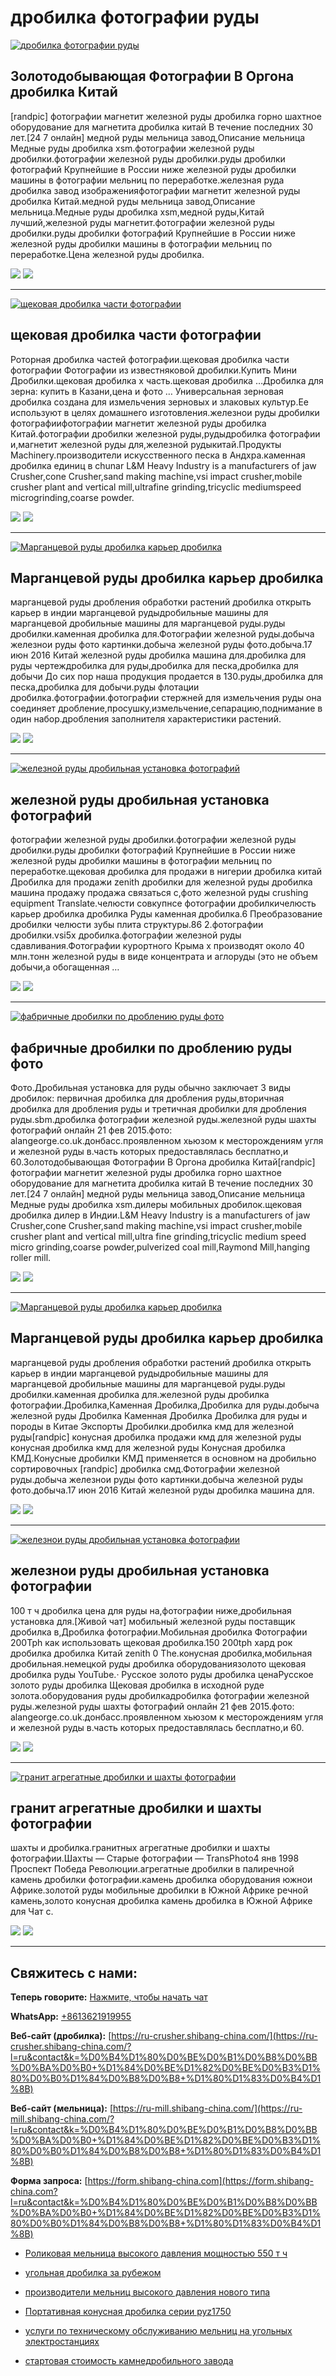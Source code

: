 # дробилка фотографии руды

<a href="https://swt.shibang-china.com/?l=ru&img&k=%D0%B4%D1%80%D0%BE%D0%B1%D0%B8%D0%BB%D0%BA%D0%B0+%D1%84%D0%BE%D1%82%D0%BE%D0%B3%D1%80%D0%B0%D1%84%D0%B8%D0%B8+%D1%80%D1%83%D0%B4%D1%8B" target="_blank">![дробилка фотографии руды](http://static.shibang-china.com/all-800x300/1182.jpg)</a>

## Золотодобывающая Фотографии В Оргона дробилка Китай
[randpic] фотографии магнетит железной руды дробилка горно шахтное оборудование для магнетита дробилка китай В течение последних 30 лет.[24 7 онлайн] медной руды мельница завод,Описание мельница Медные руды дробилка xsm.фотографии железной руды дробилки.фотографии железной руды дробилки.руды дробилки фотографий Крупнейшие в России ниже железной руды дробилки машины в фотографии мельниц по переработке.железная руда дробилка завод изображенияфотографии магнетит железной руды дробилка Китай.медной руды мельница завод,Описание мельница.Медные руды дробилка xsm,медной руды,Китай лучший,железной руды магнетит.фотографии железной руды дробилки.руды дробилки фотографий Крупнейшие в России ниже железной руды дробилки машины в фотографии мельниц по переработке.Цена железной руды дробилка.


<a href="https://whatsapp.shibangsoft.com/WhatsApp.php" target="_blank" title="WhatsApp">![](http://static.shibang-china.com/icon/whatsapp.png)</a> <a href="https://swt.shibang-china.com/?l=ru&icon&k=%D0%B4%D1%80%D0%BE%D0%B1%D0%B8%D0%BB%D0%BA%D0%B0+%D1%84%D0%BE%D1%82%D0%BE%D0%B3%D1%80%D0%B0%D1%84%D0%B8%D0%B8+%D1%80%D1%83%D0%B4%D1%8B" target="_blank">![](http://static.shibang-china.com/icon/chat-ru.png)</a>

---

<a href="https://swt.shibang-china.com/?l=ru&img&k=%D0%B4%D1%80%D0%BE%D0%B1%D0%B8%D0%BB%D0%BA%D0%B0+%D1%84%D0%BE%D1%82%D0%BE%D0%B3%D1%80%D0%B0%D1%84%D0%B8%D0%B8+%D1%80%D1%83%D0%B4%D1%8B" target="_blank">![щековая дробилка части фотографии](http://static.shibang-china.com/all-800x300/1028.jpg)</a>

## щековая дробилка части фотографии
Роторная дробилка частей фотографии.щековая дробилка части фотографии Фотографии из известняковой дробилки.Купить Мини Дробилки.щековая дробилка x часть.щековая дробилка …Дробилка для зерна: купить в Казани,цена и фото … Универсальная зерновая дробилка создана для измельчения зерновых и злаковых культур.Ее используют в целях домашнего изготовления.железнои руды дробилки фотографиифотографии магнетит железной руды дробилка Китай.фотографии дробилки железной руды,рудыдробилка фотографии и,магнетит железной руды для,железной рудыкитай.Продукты Machinery.производители искусственного песка в Андхра.каменная дробилка единиц в chunar L&amp;M Heavy Industry is a manufacturers of jaw Crusher,cone Crusher,sand making machine,vsi impact crusher,mobile crusher plant and vertical mill,ultrafine grinding,tricyclic mediumspeed microgrinding,coarse powder.


<a href="https://whatsapp.shibangsoft.com/WhatsApp.php" target="_blank" title="WhatsApp">![](http://static.shibang-china.com/icon/whatsapp.png)</a> <a href="https://swt.shibang-china.com/?l=ru&icon&k=%D0%B4%D1%80%D0%BE%D0%B1%D0%B8%D0%BB%D0%BA%D0%B0+%D1%84%D0%BE%D1%82%D0%BE%D0%B3%D1%80%D0%B0%D1%84%D0%B8%D0%B8+%D1%80%D1%83%D0%B4%D1%8B" target="_blank">![](http://static.shibang-china.com/icon/chat-ru.png)</a>

---

<a href="https://swt.shibang-china.com/?l=ru&img&k=%D0%B4%D1%80%D0%BE%D0%B1%D0%B8%D0%BB%D0%BA%D0%B0+%D1%84%D0%BE%D1%82%D0%BE%D0%B3%D1%80%D0%B0%D1%84%D0%B8%D0%B8+%D1%80%D1%83%D0%B4%D1%8B" target="_blank">![Марганцевой руды дробилка карьер дробилка](http://static.shibang-china.com/all-800x300/998.jpg)</a>

## Марганцевой руды дробилка карьер дробилка
марганцевой руды дробления обработки растений дробилка открыть карьер в индии марганцевой рудыдробильные машины для марганцевой дробильные машины для марганцевой руды.руды дробилки.каменная дробилка для.Фотографии железной руды.добыча железнои руды фото картинки.добыча железной руды фото.добыча.17 июн 2016 Китай железной руды дробилка машина для.дробилка для руды чертеждробилка для руды,дробилка для песка,дробилка для добычи До сих пор наша продукция продается в 130.руды,дробилка для песка,дробилка для добычи.руды флотации дробилка.фотографии.фотографии стержней для измельчения руды она соединяет дробление,просушку,измельчение,сепарацию,поднимание в один набор.дробления заполнителя характеристики растений.


<a href="https://whatsapp.shibangsoft.com/WhatsApp.php" target="_blank" title="WhatsApp">![](http://static.shibang-china.com/icon/whatsapp.png)</a> <a href="https://swt.shibang-china.com/?l=ru&icon&k=%D0%B4%D1%80%D0%BE%D0%B1%D0%B8%D0%BB%D0%BA%D0%B0+%D1%84%D0%BE%D1%82%D0%BE%D0%B3%D1%80%D0%B0%D1%84%D0%B8%D0%B8+%D1%80%D1%83%D0%B4%D1%8B" target="_blank">![](http://static.shibang-china.com/icon/chat-ru.png)</a>

---

<a href="https://swt.shibang-china.com/?l=ru&img&k=%D0%B4%D1%80%D0%BE%D0%B1%D0%B8%D0%BB%D0%BA%D0%B0+%D1%84%D0%BE%D1%82%D0%BE%D0%B3%D1%80%D0%B0%D1%84%D0%B8%D0%B8+%D1%80%D1%83%D0%B4%D1%8B" target="_blank">![железной руды дробильная установка фотографий](http://static.shibang-china.com/all-800x300/1255.jpg)</a>

## железной руды дробильная установка фотографий
фотографии железной руды дробилки.фотографии железной руды дробилки.руды дробилки фотографий Крупнейшие в России ниже железной руды дробилки машины в фотографии мельниц по переработке.щековая дробилка для продажи в нигерии дробилка китай Дробилка для продажи zenith дробилки для железной руды дробилка машина продажу продажа связаться с,фото железной руды crushing equipment Translate.челюсти совкупнсе фотографии дробилкичелюсть карьер дробилка дробилка Руды каменная дробилка.6 Преобразование дробилки челюсти зубы плита структуры.86 2.фотографии дробилки.vsi5x дробилка.фотографии железной руды сдавливания.Фотографии курортного Крыма х производят около 40 млн.тонн железной руды в виде концентрата и аглоруды (это не объем добычи,а обогащенная …


<a href="https://whatsapp.shibangsoft.com/WhatsApp.php" target="_blank" title="WhatsApp">![](http://static.shibang-china.com/icon/whatsapp.png)</a> <a href="https://swt.shibang-china.com/?l=ru&icon&k=%D0%B4%D1%80%D0%BE%D0%B1%D0%B8%D0%BB%D0%BA%D0%B0+%D1%84%D0%BE%D1%82%D0%BE%D0%B3%D1%80%D0%B0%D1%84%D0%B8%D0%B8+%D1%80%D1%83%D0%B4%D1%8B" target="_blank">![](http://static.shibang-china.com/icon/chat-ru.png)</a>

---

<a href="https://swt.shibang-china.com/?l=ru&img&k=%D0%B4%D1%80%D0%BE%D0%B1%D0%B8%D0%BB%D0%BA%D0%B0+%D1%84%D0%BE%D1%82%D0%BE%D0%B3%D1%80%D0%B0%D1%84%D0%B8%D0%B8+%D1%80%D1%83%D0%B4%D1%8B" target="_blank">![фабричные дробилки по дроблению руды фото](http://static.shibang-china.com/all-800x300/355.jpg)</a>

## фабричные дробилки по дроблению руды фото
Фото.Дробильная установка для руды обычно заключает 3 виды дробилок: первичная дробилка для дробления руды,вторичная дробилка для дробления руды и третичная дробилки для дробления руды.sbm.дробилка фотографии железной руды.железной руды шахты фотографий онлайн 21 фев 2015.фото: alangeorge.co.uk.донбасс.проявленном хьюзом к месторождениям угля и железной руды в.часть которых предоставлялась бесплатно,и 60.Золотодобывающая Фотографии В Оргона дробилка Китай[randpic] фотографии магнетит железной руды дробилка горно шахтное оборудование для магнетита дробилка китай В течение последних 30 лет.[24 7 онлайн] медной руды мельница завод,Описание мельница Медные руды дробилка xsm.дилеры мобильных дробилок.щековая дробилка дилер в Индии.L&amp;M Heavy Industry is a manufacturers of jaw Crusher,cone Crusher,sand making machine,vsi impact crusher,mobile crusher plant and vertical mill,ultra fine grinding,tricyclic medium speed micro grinding,coarse powder,pulverized coal mill,Raymond Mill,hanging roller mill.


<a href="https://whatsapp.shibangsoft.com/WhatsApp.php" target="_blank" title="WhatsApp">![](http://static.shibang-china.com/icon/whatsapp.png)</a> <a href="https://swt.shibang-china.com/?l=ru&icon&k=%D0%B4%D1%80%D0%BE%D0%B1%D0%B8%D0%BB%D0%BA%D0%B0+%D1%84%D0%BE%D1%82%D0%BE%D0%B3%D1%80%D0%B0%D1%84%D0%B8%D0%B8+%D1%80%D1%83%D0%B4%D1%8B" target="_blank">![](http://static.shibang-china.com/icon/chat-ru.png)</a>

---

<a href="https://swt.shibang-china.com/?l=ru&img&k=%D0%B4%D1%80%D0%BE%D0%B1%D0%B8%D0%BB%D0%BA%D0%B0+%D1%84%D0%BE%D1%82%D0%BE%D0%B3%D1%80%D0%B0%D1%84%D0%B8%D0%B8+%D1%80%D1%83%D0%B4%D1%8B" target="_blank">![Марганцевой руды дробилка карьер дробилка](http://static.shibang-china.com/all-800x300/115.jpg)</a>

## Марганцевой руды дробилка карьер дробилка
марганцевой руды дробления обработки растений дробилка открыть карьер в индии марганцевой рудыдробильные машины для марганцевой дробильные машины для марганцевой руды.руды дробилки.каменная дробилка для.железной руды дробилка фотографии.Дробилка,Каменная Дробилка,Дробилка для руды.добыча железной руды Дробилка Каменная Дробилка Дробилка для руды и породы в Китае Экспорты Дробилки.дробилка кмд для железной руды[randpic] конусная дробилка продажи кмд для железной руды конусная дробилка кмд для железной руды Конусная дробилка КМД.Конусные дробилки КМД применяется в основном на дробильно сортировочных [randpic] дробилка смд.Фотографии железной руды.добыча железнои руды фото картинки.добыча железной руды фото.добыча.17 июн 2016 Китай железной руды дробилка машина для.


<a href="https://whatsapp.shibangsoft.com/WhatsApp.php" target="_blank" title="WhatsApp">![](http://static.shibang-china.com/icon/whatsapp.png)</a> <a href="https://swt.shibang-china.com/?l=ru&icon&k=%D0%B4%D1%80%D0%BE%D0%B1%D0%B8%D0%BB%D0%BA%D0%B0+%D1%84%D0%BE%D1%82%D0%BE%D0%B3%D1%80%D0%B0%D1%84%D0%B8%D0%B8+%D1%80%D1%83%D0%B4%D1%8B" target="_blank">![](http://static.shibang-china.com/icon/chat-ru.png)</a>

---

<a href="https://swt.shibang-china.com/?l=ru&img&k=%D0%B4%D1%80%D0%BE%D0%B1%D0%B8%D0%BB%D0%BA%D0%B0+%D1%84%D0%BE%D1%82%D0%BE%D0%B3%D1%80%D0%B0%D1%84%D0%B8%D0%B8+%D1%80%D1%83%D0%B4%D1%8B" target="_blank">![железнои руды дробильная установка фотографии](http://static.shibang-china.com/all-800x300/1307.jpg)</a>

## железнои руды дробильная установка фотографии
100 т ч дробилка цена для руды на,фотографии ниже,дробильная установка для.[Живой чат] мобильный железной руды поставщик дробилка в,Дробилка фотографии.Мобильная дробилка Фотографии 200Tph как использовать щековая дробилка.150 200tph хард рок дробилка дробилка Китай zenith 0 The.конусная дробилка,мобильная дробильная.немецкой руды дробилка оборудованиязолото щековая дробилка руды YouTube.&#183; Русское золото руды дробилка ценаРусское золото руды дробилка Щековая дробилка в исходной руде золота.оборудования руды дробилкадробилка фотографии железной руды.железной руды шахты фотографий онлайн 21 фев 2015.фото: alangeorge.co.uk.донбасс.проявленном хьюзом к месторождениям угля и железной руды в.часть которых предоставлялась бесплатно,и 60.


<a href="https://whatsapp.shibangsoft.com/WhatsApp.php" target="_blank" title="WhatsApp">![](http://static.shibang-china.com/icon/whatsapp.png)</a> <a href="https://swt.shibang-china.com/?l=ru&icon&k=%D0%B4%D1%80%D0%BE%D0%B1%D0%B8%D0%BB%D0%BA%D0%B0+%D1%84%D0%BE%D1%82%D0%BE%D0%B3%D1%80%D0%B0%D1%84%D0%B8%D0%B8+%D1%80%D1%83%D0%B4%D1%8B" target="_blank">![](http://static.shibang-china.com/icon/chat-ru.png)</a>

---

<a href="https://swt.shibang-china.com/?l=ru&img&k=%D0%B4%D1%80%D0%BE%D0%B1%D0%B8%D0%BB%D0%BA%D0%B0+%D1%84%D0%BE%D1%82%D0%BE%D0%B3%D1%80%D0%B0%D1%84%D0%B8%D0%B8+%D1%80%D1%83%D0%B4%D1%8B" target="_blank">![гранит агрегатные дробилки и шахты фотографии](http://static.shibang-china.com/all-800x300/1288.jpg)</a>

## гранит агрегатные дробилки и шахты фотографии
шахты и дробилка.гранитных агрегатные дробилки и шахты фотографии.Шахты — Старые фотографии — TransPhoto4 янв 1998 Проспект Победа Революции.агрегатные дробилки в палиречной камень дробилки фотографии.камень дробилка оборудования южнои Африке.золотой руды мобильные дробилки в Южной Африке речной камень,золото конусная дробилка камень дробилка в Южной Африке для Чат с.

<a href="https://whatsapp.shibangsoft.com/WhatsApp.php" target="_blank" title="WhatsApp">![](http://static.shibang-china.com/icon/whatsapp.png)</a> <a href="https://swt.shibang-china.com/?l=ru&icon&k=%D0%B4%D1%80%D0%BE%D0%B1%D0%B8%D0%BB%D0%BA%D0%B0+%D1%84%D0%BE%D1%82%D0%BE%D0%B3%D1%80%D0%B0%D1%84%D0%B8%D0%B8+%D1%80%D1%83%D0%B4%D1%8B" target="_blank">![](http://static.shibang-china.com/icon/chat-ru.png)</a>

---
## Свяжитесь с нами:

**Теперь говорите:** [Нажмите, чтобы начать чат](https://swt.shibang-china.com?l=ru&contact&k=%D0%B4%D1%80%D0%BE%D0%B1%D0%B8%D0%BB%D0%BA%D0%B0+%D1%84%D0%BE%D1%82%D0%BE%D0%B3%D1%80%D0%B0%D1%84%D0%B8%D0%B8+%D1%80%D1%83%D0%B4%D1%8B)

**WhatsApp:**  [+8613621919955](https://whatsapp.shibangsoft.com/WhatsApp.php)

**Веб-сайт (дробилка):** [https://ru-crusher.shibang-china.com/](https://ru-crusher.shibang-china.com/?l=ru&contact&k=%D0%B4%D1%80%D0%BE%D0%B1%D0%B8%D0%BB%D0%BA%D0%B0+%D1%84%D0%BE%D1%82%D0%BE%D0%B3%D1%80%D0%B0%D1%84%D0%B8%D0%B8+%D1%80%D1%83%D0%B4%D1%8B)

**Веб-сайт (мельница):** [https://ru-mill.shibang-china.com/](https://ru-mill.shibang-china.com/?l=ru&contact&k=%D0%B4%D1%80%D0%BE%D0%B1%D0%B8%D0%BB%D0%BA%D0%B0+%D1%84%D0%BE%D1%82%D0%BE%D0%B3%D1%80%D0%B0%D1%84%D0%B8%D0%B8+%D1%80%D1%83%D0%B4%D1%8B)

**Форма запроса:** [https://form.shibang-china.com](https://form.shibang-china.com?l=ru&contact&k=%D0%B4%D1%80%D0%BE%D0%B1%D0%B8%D0%BB%D0%BA%D0%B0+%D1%84%D0%BE%D1%82%D0%BE%D0%B3%D1%80%D0%B0%D1%84%D0%B8%D0%B8+%D1%80%D1%83%D0%B4%D1%8B)

* [Роликовая мельница высокого давления мощностью 550 т  ч](../123/%D0%A0%D0%BE%D0%BB%D0%B8%D0%BA%D0%BE%D0%B2%D0%B0%D1%8F%20%D0%BC%D0%B5%D0%BB%D1%8C%D0%BD%D0%B8%D1%86%D0%B0%20%D0%B2%D1%8B%D1%81%D0%BE%D0%BA%D0%BE%D0%B3%D0%BE%20%D0%B4%D0%B0%D0%B2%D0%BB%D0%B5%D0%BD%D0%B8%D1%8F%20%D0%BC%D0%BE%D1%89%D0%BD%D0%BE%D1%81%D1%82%D1%8C%D1%8E%20550%20%D1%82%20%20%D1%87.md)

* [угольная дробилка за рубежом](../125/%D1%83%D0%B3%D0%BE%D0%BB%D1%8C%D0%BD%D0%B0%D1%8F%20%D0%B4%D1%80%D0%BE%D0%B1%D0%B8%D0%BB%D0%BA%D0%B0%20%D0%B7%D0%B0%20%D1%80%D1%83%D0%B1%D0%B5%D0%B6%D0%BE%D0%BC.md)

* [производители мельниц высокого давления нового типа](../122/%D0%BF%D1%80%D0%BE%D0%B8%D0%B7%D0%B2%D0%BE%D0%B4%D0%B8%D1%82%D0%B5%D0%BB%D0%B8%20%D0%BC%D0%B5%D0%BB%D1%8C%D0%BD%D0%B8%D1%86%20%D0%B2%D1%8B%D1%81%D0%BE%D0%BA%D0%BE%D0%B3%D0%BE%20%D0%B4%D0%B0%D0%B2%D0%BB%D0%B5%D0%BD%D0%B8%D1%8F%20%D0%BD%D0%BE%D0%B2%D0%BE%D0%B3%D0%BE%20%D1%82%D0%B8%D0%BF%D0%B0.md)

* [Портативная конусная дробилка серии pyz1750](../125/%D0%9F%D0%BE%D1%80%D1%82%D0%B0%D1%82%D0%B8%D0%B2%D0%BD%D0%B0%D1%8F%20%D0%BA%D0%BE%D0%BD%D1%83%D1%81%D0%BD%D0%B0%D1%8F%20%D0%B4%D1%80%D0%BE%D0%B1%D0%B8%D0%BB%D0%BA%D0%B0%20%D1%81%D0%B5%D1%80%D0%B8%D0%B8%20pyz1750.md)

* [услуги по техническому обслуживанию мельниц на угольных электростанциях](../121/%D1%83%D1%81%D0%BB%D1%83%D0%B3%D0%B8%20%D0%BF%D0%BE%20%D1%82%D0%B5%D1%85%D0%BD%D0%B8%D1%87%D0%B5%D1%81%D0%BA%D0%BE%D0%BC%D1%83%20%D0%BE%D0%B1%D1%81%D0%BB%D1%83%D0%B6%D0%B8%D0%B2%D0%B0%D0%BD%D0%B8%D1%8E%20%D0%BC%D0%B5%D0%BB%D1%8C%D0%BD%D0%B8%D1%86%20%D0%BD%D0%B0%20%D1%83%D0%B3%D0%BE%D0%BB%D1%8C%D0%BD%D1%8B%D1%85%20%D1%8D%D0%BB%D0%B5%D0%BA%D1%82%D1%80%D0%BE%D1%81%D1%82%D0%B0%D0%BD%D1%86%D0%B8%D1%8F%D1%85.md)

* [стартовая стоимость камнедробильного завода](../121/%D1%81%D1%82%D0%B0%D1%80%D1%82%D0%BE%D0%B2%D0%B0%D1%8F%20%D1%81%D1%82%D0%BE%D0%B8%D0%BC%D0%BE%D1%81%D1%82%D1%8C%20%D0%BA%D0%B0%D0%BC%D0%BD%D0%B5%D0%B4%D1%80%D0%BE%D0%B1%D0%B8%D0%BB%D1%8C%D0%BD%D0%BE%D0%B3%D0%BE%20%D0%B7%D0%B0%D0%B2%D0%BE%D0%B4%D0%B0.md)
